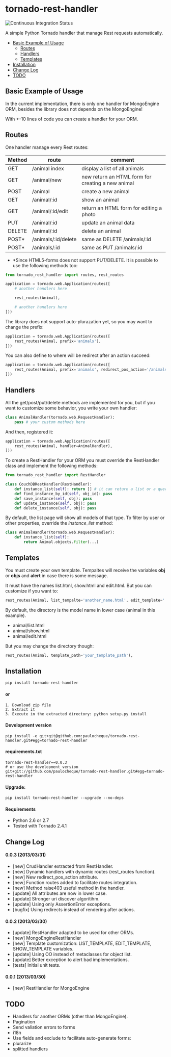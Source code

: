 tornado-rest-handler
====================

![Continuous Integration Status](https://secure.travis-ci.org/paulocheque/tornado-rest-handler.png)

A simple Python Tornado handler that manage Rest requests automatically.

* [Basic Example of Usage](#basic-example-of-usage)
  * [Routes](#routes)
  * [Handlers](#handlers)
  * [Templates](#templates)
* [Installation](#installation)
* [Change Log](#change-log)
* [TODO](#todo)

Basic Example of Usage
------------------------

In the current implementation, there is only one handler for MongoEngine ORM, besides the library does not depends on the MongoEngine!

With +-10 lines of code you can create a handler for your ORM.

Routes
------------------------

One handler manage every Rest routes:

| Method       | route               | comment |
|------------- |---------------------|---------|
| GET          | /animal index       | display a list of all animals |
| GET          | /animal/new         | new return an HTML form for creating a new animal |
| POST         | /animal             | create a new animal |
| GET          | /animal/:id         | show an animal |
| GET          | /animal/:id/edit    | return an HTML form for editing a photo |
| PUT          | /animal/:id         | update an animal data |
| DELETE       | /animal/:id         | delete an animal |
| POST*        | /animals/:id/delete | same as DELETE /animals/:id |
| POST*        | /animals/:id        | same as PUT /animals/:id |
 
* *Since HTML5-forms does not support PUT/DELETE. It is possible to use the following methods too:




```python
from tornado_rest_handler import routes, rest_routes

application = tornado.web.Application(routes([
    # another handlers here

    rest_routes(Animal),

    # another handlers here
]))
```

The library does not support auto-plurazation yet, so you may want to change the prefix:

```python
application = tornado.web.Application(routes([
    rest_routes(Animal, prefix='animals'),
]))
```

You can also define to where will be redirect after an action succeed:

```python
application = tornado.web.Application(routes([
    rest_routes(Animal, prefix='animals', redirect_pos_action='/animals'),
]))
```

Handlers
------------------------

All the get/post/put/delete methods are implemented for you, but if you want to customize some behavior, you write your own handler:

```python
class AnimalHandler(tornado.web.RequestHandler):
    pass # your custom methods here
```

And then, registered it:

```python
application = tornado.web.Application(routes([
    rest_routes(Animal, handler=AnimalHandler),
]))
```

To create a RestHandler for your ORM you must override the RestHandler class and implement the following methods:

```python
from tornado_rest_handler import RestHandler

class CouchDBRestHandler(RestHandler):
    def instance_list(self): return [] # it can return a list or a queryset etc
    def find_instance_by_id(self, obj_id): pass
    def save_instance(self, obj): pass
    def update_instance(self, obj): pass
    def delete_instance(self, obj): pass
```

By default, the list page will show all models of that type. To filter by user or other properties, override the *instance_list* method:

```python
class AnimalHandler(tornado.web.RequestHandler):
    def instance_list(self):
        return Animal.objects.filter(...)
```


Templates
------------------------

You must create your own template. Tempaltes will receive the variables **obj** or **objs** and **alert** in case there is some message.

It must have the names list.html, show.html and edit.html. But you can customize if you want to:

```python
rest_routes(Animal, list_tempalte='another_name.html', edit_template='...', show_template='...'),
```

By default, the directory is the model name in lower case (animal in this example).

* animal/list.html
* animal/show.html
* animal/edit.html

But you may change the directory though:

```python
rest_routes(Animal, template_path='your_template_path'),
```


Installation
------------

```
pip install tornado-rest-handler
```

#### or

```
1. Download zip file
2. Extract it
3. Execute in the extracted directory: python setup.py install
```

#### Development version

```
pip install -e git+git@github.com:paulocheque/tornado-rest-handler.git#egg=tornado-rest-handler
```

#### requirements.txt

```
tornado-rest-handler==0.0.3
# or use the development version
git+git://github.com/paulocheque/tornado-rest-handler.git#egg=tornado-rest-handler
```

#### Upgrade:

```
pip install tornado-rest-handler --upgrade --no-deps
```

#### Requirements

* Python 2.6 or 2.7
* Tested with Tornado 2.4.1


Change Log
-------------

#### 0.0.3 (2013/03/31)
* [new] CrudHandler extracted from RestHandler.
* [new] Dynamic handlers with dynamic routes (rest_routes function).
* [new] New redirect_pos_action attribute.
* [new] Function routes added to facilitate routes integration.
* [new] Method raise403 useful method in the handler.
* [update] All attributes are now in lower case.
* [update] Stronger uri discover algoritihm.
* [update] Using only AssertionError exceptions.
* [bugfix] Using redirects instead of rendering after actions.


#### 0.0.2 (2013/03/30)
* [update] RestHandler adapted to be used for other ORMs.
* [new] MongoEngineRestHandler
* [new] Template customization: LIST_TEMPLATE, EDIT_TEMPLATE, SHOW_TEMPLATE variables.
* [update] Using OO instead of metaclasses for object list.
* [update] Better exception to alert bad implementations.
* [tests] Initial unit tests.

#### 0.0.1 (2013/03/30)

* [new] RestHandler for MongoEngine


TODO
-------------

* Handlers for another ORMs (other than MongoEngine).
* Pagination
* Send valiation errors to forms
* i18n
* Use fields and exclude to facilitate auto-generate forms:
* plurarize
* splitted handlers
